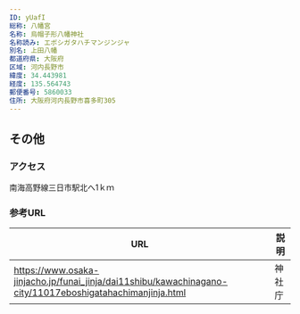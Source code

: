```yaml
---
ID: yUafI
総称: 八幡宮
名称: 烏帽子形八幡神社
名称読み: エボシガタハチマンジンジャ
別名: 上田八幡
都道府県: 大阪府
区域: 河内長野市
緯度: 34.443981
経度: 135.564743
郵便番号: 5860033
住所: 大阪府河内長野市喜多町305
---
```


## その他

### アクセス

南海高野線三日市駅北へ1ｋｍ

### 参考URL

| URL                                                                                                       | 説明   |
| --------------------------------------------------------------------------------------------------------- | ------ |
| https://www.osaka-jinjacho.jp/funai_jinja/dai11shibu/kawachinagano-city/11017eboshigatahachimanjinja.html | 神社庁 |
